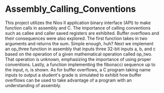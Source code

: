 # Assembly_Calling_Conventions
This project utilizes the Nios II application binary interface (API) to make function calls in assembly and C. The importance of calling conventions such as callee and caller saved registers are exhibited. Buffer overflows and their consequences were also explored. The first function takes in two arguments and returns the sum. Simple enough, huh? Next we implement an op_three function in assembly that inputs three 32-bit inputs a, b, and c based on the operation of a given mathematical operation called op_two. That operation is unknown, emphasizing the importance of using proper conventions. Lastly, a function implementing the fibonacci sequence up to the input, n, is shown. As for buffer overflows, a C program taking name inputs to output a student's grade is simulated to exhibit how buffer overflows can be used to take advantage of a program with an understanding of assembly.
